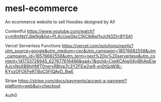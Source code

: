 # mesl-ecommerce

An ecommerce website to sell Hoodies designed by AI!

Contentful
https://www.youtube.com/watch?v=m9mNsYJbkNg&list=PL4cUxeGkcC9jClk8wl1yJcN3Zlrr8YSA1

Vercel Serverless Functions
https://vercel.com/solutions/nextjs?utm_source=google&utm_medium=cpc&utm_campaign=18576682558&utm_campaign_id=18576682558&utm_term=next%20js%20serverless&utm_content=141733726945_627677616466&gad=1&gclid=CjwKCAjw04yjBhApEiwAJcvNoXB9hHNfT0nervRBhip7c3YZFEw2w9-xn0tQoW9L-KYyzOFOEFeRTBoC5FIQAvD_BwE

Stripe
https://stripe.com/docs/payments/accept-a-payment?platform=web&ui=checkout

Auth0
